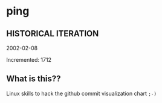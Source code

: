 # ping

## HISTORICAL ITERATION
2002-02-08

Incremented: 1712

## What is this?? 
Linux skills to hack the github commit visualization chart `;-)`
